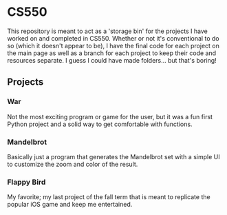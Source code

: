 # CS550
This repository is meant to act as a 'storage bin' for the projects I have worked on and completed in CS550. Whether or not it's conventional to do so (which it doesn't appear to be), I have the final code for each project on the main page as well as a branch for each project to keep their code and resources separate. I guess I could have made folders... but that's boring!

## Projects
### War
Not the most exciting program or game for the user, but it was a fun first Python project and a solid way to get comfortable with functions.

### Mandelbrot
Basically just a program that generates the Mandelbrot set with a simple UI to customize the zoom and color of the result.

### Flappy Bird
My favorite; my last project of the fall term that is meant to replicate the popular iOS game and keep me entertained.

